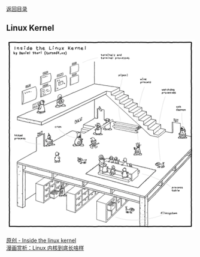 [返回目录](/catalogue.md)
## Linux Kernel
![Inside the linux kernel](/images/LinuxKernel.webp)  

[原创 - Inside the linux kernel](http://turnoff.us/geek/inside-the-linux-kernel/)  
[漫画赏析：Linux 内核到底长啥样](https://linux.cn/article-8290-1.html)